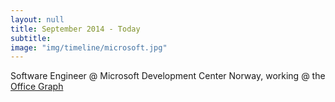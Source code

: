 ```yaml
---
layout: null
title: September 2014 - Today
subtitle:
image: "img/timeline/microsoft.jpg"
---
```

Software Engineer @ Microsoft Development Center Norway, working @ the <a href="http://dev.office.com/officegraph" target="_blank"> Office Graph</a>